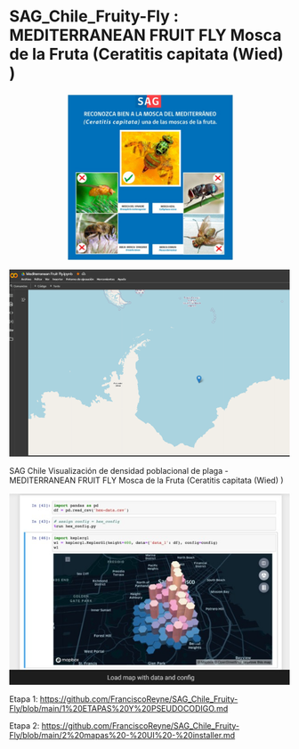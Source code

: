 # SAG_Chile_Fruity-Fly : MEDITERRANEAN FRUIT FLY Mosca de la Fruta (Ceratitis capitata  (Wied) )

<p align="center">
  
  <img src="23.jpg" width="300"/>

</p>


<p align="center">
  
<img src="33.png" width="640"/>

</p>


SAG Chile Visualización de densidad poblacional de plaga - MEDITERRANEAN FRUIT FLY Mosca de la Fruta (Ceratitis capitata  (Wied) )


<p align="center">
  
<img src="24.jpg" width="640"/>

</p>


Etapa 1: https://github.com/FranciscoReyne/SAG_Chile_Fruity-Fly/blob/main/1%20ETAPAS%20Y%20PSEUDOCODIGO.md

Etapa 2: https://github.com/FranciscoReyne/SAG_Chile_Fruity-Fly/blob/main/2%20mapas%20-%20UI%20-%20installer.md


